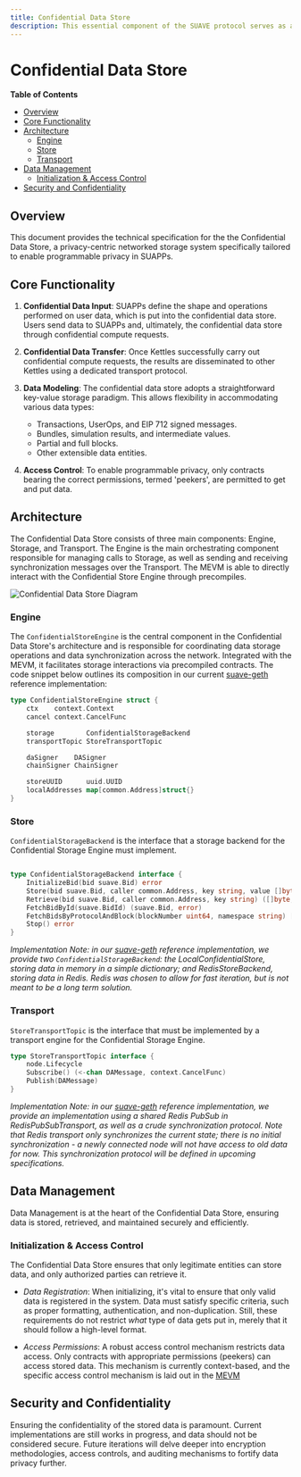 ```yaml
---
title: Confidential Data Store
description: This essential component of the SUAVE protocol serves as a secure and privacy-focused storage system.
---
```


<div class="hideInDocs">

<!-- omit from toc -->
# Confidential Data Store

**Table of Contents**

<!-- TOC -->

- [Overview](#overview)
- [Core Functionality](#core-functionality)
- [Architecture](#architecture)
	- [Engine](#engine)
	- [Store](#store)
	- [Transport](#transport)
- [Data Management](#data-management)
	- [Initialization \& Access Control](#initialization--access-control)
- [Security and Confidentiality](#security-and-confidentiality)

<!-- /TOC -->


## Overview

</div>

This document provides the technical specification for the the Confidential Data Store, a privacy-centric networked storage system specifically tailored to enable programmable privacy in SUAPPs.

## Core Functionality

1. **Confidential Data Input**:
   SUAPPs define the shape and operations performed on user data, which is put into the confidential data store. Users send data to SUAPPs and, ultimately, the confidential data store through confidential compute requests.

2. **Confidential Data Transfer**:
   Once Kettles successfully carry out confidential compute requests, the results are disseminated to other Kettles using a dedicated transport protocol.

3. **Data Modeling**:
   The confidential data store adopts a straightforward key-value storage paradigm. This allows flexibility in accommodating various data types:
   - Transactions, UserOps, and EIP 712 signed messages.
   - Bundles, simulation results, and intermediate values.
   - Partial and full blocks.
   - Other extensible data entities.

4. **Access Control**:
   To enable programmable privacy, only contracts bearing the correct permissions, termed 'peekers', are permitted to get and put data.


## Architecture

The Confidential Data Store consists of three main components: Engine, Storage, and Transport. The Engine is the main orchestrating component responsible for managing calls to Storage, as well as sending and receiving synchronization messages over the Transport. The MEVM is able to directly interact with the Confidential Store Engine through precompiles.

![Confidential Data Store Diagram](/assets/rigil_confidential_data_store.svg)

### Engine

The `ConfidentialStoreEngine` is the central component in the Confidential Data Store's architecture and is responsible for coordinating data storage operations and data synchronization across the network. Integrated with the MEVM, it facilitates storage interactions via precompiled contracts. The code snippet below outlines its composition in our current [suave-geth](https://github.com/flashbots/suave-geth/tree/main) reference implementation:

```go
type ConfidentialStoreEngine struct {
	ctx    context.Context
	cancel context.CancelFunc

	storage        ConfidentialStorageBackend
	transportTopic StoreTransportTopic

	daSigner    DASigner
	chainSigner ChainSigner

	storeUUID      uuid.UUID
	localAddresses map[common.Address]struct{}
}
```

### Store
`ConfidentialStorageBackend` is the interface that a storage backend for the Confidential Storage Engine must implement.

```go

type ConfidentialStorageBackend interface {
	InitializeBid(bid suave.Bid) error
	Store(bid suave.Bid, caller common.Address, key string, value []byte) (suave.Bid, error)
	Retrieve(bid suave.Bid, caller common.Address, key string) ([]byte, error)
	FetchBidById(suave.BidId) (suave.Bid, error)
	FetchBidsByProtocolAndBlock(blockNumber uint64, namespace string) []suave.Bid
	Stop() error
}
```

*Implementation Note: in our [suave-geth](https://github.com/flashbots/suave-geth/tree/main) reference implementation, we provide two `ConfidentialStorageBackend`: the LocalConfidentialStore, storing data in memory in a simple dictionary; and RedisStoreBackend, storing data in Redis. Redis was chosen to allow for fast iteration, but is not meant to be a long term solution.*

### Transport

`StoreTransportTopic` is the interface that must be implemented by a transport engine for the Confidential Storage Engine.

```go
type StoreTransportTopic interface {
	node.Lifecycle
	Subscribe() (<-chan DAMessage, context.CancelFunc)
	Publish(DAMessage)
}
```

*Implementation Note: in our [suave-geth](https://github.com/flashbots/suave-geth/tree/main) reference implementation, we provide an implementation using a shared Redis PubSub in RedisPubSubTransport, as well as a crude synchronization protocol. Note that Redis transport only synchronizes the current state; there is no initial synchronization - a newly connected node will not have access to old data for now. This synchronization protocol will be defined in upcoming specifications.*


## Data Management

Data Management is at the heart of the Confidential Data Store, ensuring data is stored, retrieved, and maintained securely and efficiently.

### Initialization & Access Control

The Confidential Data Store ensures that only legitimate entities can store data, and only authorized parties can retrieve it.

- *Data Registration*: When initializing, it's vital to ensure that only valid data is registered in the system. Data must satisfy specific criteria, such as proper formatting, authentication, and non-duplication. Still, these requirements do not restrict *what* type of data gets put in, merely that it should follow a high-level format.

- *Access Permissions*: A robust access control mechanism restricts data access. Only contracts with appropriate permissions (peekers) can access stored data. This mechanism is currently context-based, and the specific access control mechanism is laid out in the [MEVM](./mevm.md)

## Security and Confidentiality

Ensuring the confidentiality of the stored data is paramount. Current implementations are still works in progress, and data should not be considered secure. Future iterations will delve deeper into encryption methodologies, access controls, and auditing mechanisms to fortify data privacy further.











